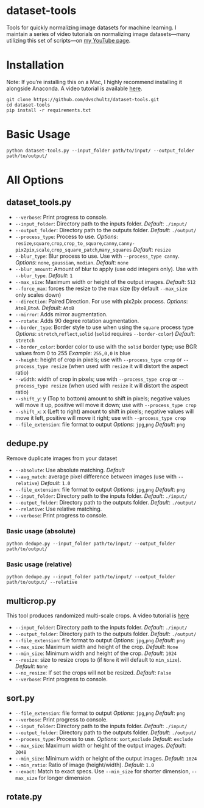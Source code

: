 # dataset-tools
Tools for quickly normalizing image datasets for machine learning. I maintain a series of video tutorials on normalizing image datasets—many utilizing this set of scripts—on [my YouTube page](https://www.youtube.com/playlist?list=PLWuCzxqIpJs9v81cWpRC7nm94eTMtohHq).

# Installation
Note: If you’re installing this on a Mac, I highly recommend installing it alongside Anaconda. A video tutorial is available [here](https://www.youtube.com/watch?v=2zgki1oeRkg).
```
git clone https://github.com/dvschultz/dataset-tools.git
cd dataset-tools
pip install -r requirements.txt
```

# Basic Usage
```
python dataset-tools.py --input_folder path/to/input/ --output_folder path/to/output/
```

# All Options
## dataset_tools.py
* `--verbose`: Print progress to console.
* `--input_folder`: Directory path to the inputs folder. *Default*: `./input/`
* `--output_folder`: Directory path to the outputs folder. *Default*: `./output/`
* `--process_type`: Process to use. *Options*: `resize`,`square`,`crop`,`crop_to_square`,`canny`,`canny-pix2pix`,`scale`,`crop_square_patch`,`many_squares`  *Default*: `resize`
* `--blur_type`: Blur process to use. Use with `--process_type canny`. *Options*: `none`, `gaussian`, `median`. *Default*: `none`
* `--blur_amount`: Amount of blur to apply (use odd integers only). Use with `--blur_type`. *Default*: `1`
* `--max_size`: Maximum width or height of the output images. *Default*: `512`
* `--force_max`: forces the resize to the max size (by default `--max_size` only scales down)
* `--direction`: Paired Direction. For use with pix2pix process. *Options*: `AtoB`,`BtoA`.  *Default*: `AtoB`
* `--mirror`: Adds mirror augmentation.
* `--rotate`: Adds 90 degree rotation augmentation.
* `--border_type`: Border style to use when using the `square` process type *Options*: `stretch`,`reflect`,`solid` (`solid` requires `--border-color`) *Default*: `stretch`
* `--border_color`: border color to use with the `solid` border type; use BGR values from 0 to 255 *Example*: `255,0,0` is blue
* `--height`: height of crop in pixels; use with `--process_type crop` or `--process_type resize` (when used with `resize` it will distort the aspect ratio)
* `--width`: width of crop in pixels; use with `--process_type crop` or `--process_type resize` (when used with `resize` it will distort the aspect ratio)
* `--shift_y`: y (Top to bottom) amount to shift in pixels; negative values will move it up, positive will move it down; use with `--process_type crop`
* `--shift_x`: x (Left to right) amount to shift in pixels; negative values will move it left, positive will move it right; use with `--process_type crop`
* `--file_extension`: file format to output *Options*: `jpg`,`png` *Default*: `png`

## dedupe.py
Remove duplicate images from your dataset

* `--absolute`: Use absolute matching. *Default*
* `--avg_match`: average pixel difference between images (use with `--relative`) *Default*: `1.0`
* `--file_extension`: file format to output *Options*: `jpg`,`png` *Default*: `png`
* `--input_folder`: Directory path to the inputs folder. *Default*: `./input/`
* `--output_folder`: Directory path to the outputs folder. *Default*: `./output/`
* `--relative`: Use relative matching.
* `--verbose`: Print progress to console.

### Basic usage (absolute)
`python dedupe.py --input_folder path/to/input/ --output_folder path/to/output/`

### Basic usage (relative)
`python dedupe.py --input_folder path/to/input/ --output_folder path/to/output/ --relative`

## multicrop.py
This tool produces randomized multi-scale crops. A video tutorial is [here](https://youtu.be/0yj8B2x62EA)

* `--input_folder`: Directory path to the inputs folder. *Default*: `./input/`
* `--output_folder`: Directory path to the outputs folder. *Default*: `./output/`
* `--file_extension`: file format to output *Options*: `jpg`,`png` *Default*: `png`
* `--max_size`: Maximum width and height of the crop. *Default*: `None`
* `--min_size`: Minimum width and height of the crop. *Default*: `1024`
* `--resize`: size to resize crops to (if `None` it will default to `min_size`). *Default*: `None`
* `--no_resize`: If set the crops will not be resized. *Default*: `False`
* `--verbose`: Print progress to console.

## sort.py
* `--file_extension`: file format to output *Options*: `jpg`,`png` *Default*: `png`
* `--verbose`: Print progress to console.
* `--input_folder`: Directory path to the inputs folder. *Default*: `./input/`
* `--output_folder`: Directory path to the outputs folder. *Default*: `./output/`
* `--process_type`: Process to use. *Options*: `sort`,`exclude`  *Default*: `exclude`
* `--max_size`: Maximum width or height of the output images. *Default*: `2048`
* `--min_size`: Minimum width or height of the output images. *Default*: `1024`
* `--min_ratio`: Ratio of image (height/width). *Default*: `1.0`
* `--exact`: Match to exact specs. Use `--min_size` for shorter dimension, `--max_size` for longer dimension

## rotate.py


